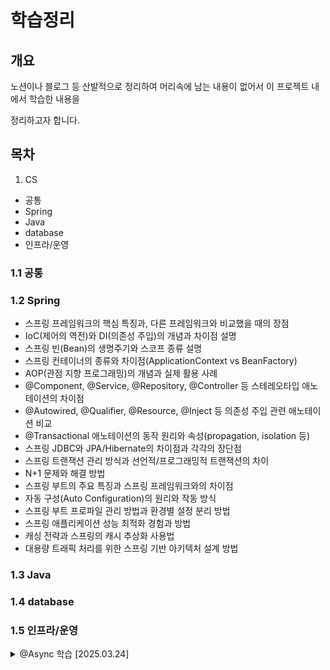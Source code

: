 # 학습정리

## 개요
노션이나 블로그 등 산발적으로 정리하여 머리속에 남는 내용이 없어서 이 프로젝트 내에서 학습한 내용을

정리하고자 합니다.

## 목차

1. CS
- 공통
- Spring
- Java
- database
- 인프라/운영

### 1.1 공통


### 1.2 Spring
- 스프링 프레임워크의 핵심 특징과, 다른 프레임워크와 비교했을 때의 장점
- IoC(제어의 역전)와 DI(의존성 주입)의 개념과 차이점 설명
- 스프링 빈(Bean)의 생명주기와 스코프 종류 설명
- 스프링 컨테이너의 종류와 차이점(ApplicationContext vs BeanFactory)
- AOP(관점 지향 프로그래밍)의 개념과 실제 활용 사례
- @Component, @Service, @Repository, @Controller 등 스테레오타입 애노테이션의 차이점
- @Autowired, @Qualifier, @Resource, @Inject 등 의존성 주입 관련 애노테이션 비교
- @Transactional 애노테이션의 동작 원리와 속성(propagation, isolation 등)
- 스프링 JDBC와 JPA/Hibernate의 차이점과 각각의 장단점
- 스프링 트랜잭션 관리 방식과 선언적/프로그래밍적 트랜잭션의 차이
- N+1 문제와 해결 방법
- 스프링 부트의 주요 특징과 스프링 프레임워크와의 차이점
- 자동 구성(Auto Configuration)의 원리와 작동 방식
- 스프링 부트 프로파일 관리 방법과 환경별 설정 분리 방법
- 스프링 애플리케이션 성능 최적화 경험과 방법
- 캐싱 전략과 스프링의 캐시 추상화 사용법
- 대용량 트래픽 처리를 위한 스프링 기반 아키텍처 설계 방법



### 1.3 Java


### 1.4 database


### 1.5 인프라/운영



<details>
<summary>@Async 학습 [2025.03.24]</summary>

CompletableFuture 를 반환하자
- 작업의 완료여부 체크가 가능하다.
- 비동기의 예외는 호출자에게 반환되지 않을 수 있기때문
- 체이닝 메소드(thenApply, thenAccept, thenRun)를 통해 비동기 작업을 순차적으로 처리할 수 있다.
- 명시적으로 작업 완료를 할 수 있다. (get(), join())
- config는 기본적으로 작성한 클래스를 참고하고 필요에 따라 적절히 수정하는 방식으로

</details>
